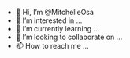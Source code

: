 - 👋 Hi, I’m @MitchelleOsa
- 👀 I’m interested in ...
- 🌱 I’m currently learning ...
- 💞️ I’m looking to collaborate on ...
- 📫 How to reach me ...

<!---
MitchelleOsa/MitchelleOsa is a ✨ special ✨ repository because its `README.md` (this file) appears on your GitHub profile.
You can click the Preview link to take a look at your changes.
--->
